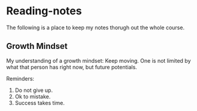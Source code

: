 # Reading-notes
The following is a place to keep my notes thorugh out the whole course.

## Growth Mindset
My understanding of a growth mindset: Keep moving. One is not limited by what that person has right now, but future potentials.

Reminders:
1. Do not give up.
2. Ok to mistake.
3. Success takes time.

